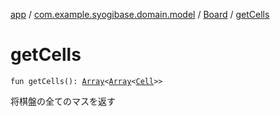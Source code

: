 [app](../../index.md) / [com.example.syogibase.domain.model](../index.md) / [Board](index.md) / [getCells](./get-cells.md)

# getCells

`fun getCells(): `[`Array`](https://kotlinlang.org/api/latest/jvm/stdlib/kotlin/-array/index.html)`<`[`Array`](https://kotlinlang.org/api/latest/jvm/stdlib/kotlin/-array/index.html)`<`[`Cell`](../-cell/index.md)`>>`

将棋盤の全てのマスを返す

